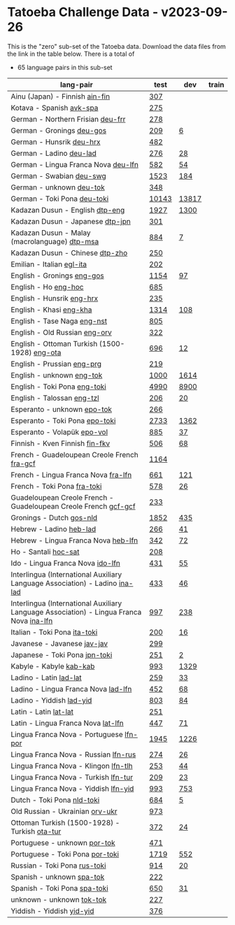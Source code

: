# Tatoeba Challenge Data - v2023-09-26

This is the "zero" sub-set of the Tatoeba data.
Download the data files from the link in the table below.
There is a total of

* 65  language pairs in this sub-set

| lang-pair |    test    |    dev     |    train   |
|-----------|------------|------------|------------|
|        Ainu (Japan) - Finnish  [ain-fin](https://object.pouta.csc.fi/Tatoeba-Challenge-v2023-09-26/ain-fin.tar)  | [       307](https://github.com/Helsinki-NLP/Tatoeba-Challenge/blob/v2023-09-26/data/test/ain-fin/test.txt)|            |            |
|              Kotava - Spanish  [avk-spa](https://object.pouta.csc.fi/Tatoeba-Challenge-v2023-09-26/avk-spa.tar)  | [       275](https://github.com/Helsinki-NLP/Tatoeba-Challenge/blob/v2023-09-26/data/test/avk-spa/test.txt)|            |            |
|     German - Northern Frisian  [deu-frr](https://object.pouta.csc.fi/Tatoeba-Challenge-v2023-09-26/deu-frr.tar)  | [       278](https://github.com/Helsinki-NLP/Tatoeba-Challenge/blob/v2023-09-26/data/test/deu-frr/test.txt)|            |            |
|             German - Gronings  [deu-gos](https://object.pouta.csc.fi/Tatoeba-Challenge-v2023-09-26/deu-gos.tar)  | [       209](https://github.com/Helsinki-NLP/Tatoeba-Challenge/blob/v2023-09-26/data/test/deu-gos/test.txt)| [         6](https://github.com/Helsinki-NLP/Tatoeba-Challenge/blob/v2023-09-26/data/dev/deu-gos/dev.txt)|            |
|              German - Hunsrik  [deu-hrx](https://object.pouta.csc.fi/Tatoeba-Challenge-v2023-09-26/deu-hrx.tar)  | [       482](https://github.com/Helsinki-NLP/Tatoeba-Challenge/blob/v2023-09-26/data/test/deu-hrx/test.txt)|            |            |
|               German - Ladino  [deu-lad](https://object.pouta.csc.fi/Tatoeba-Challenge-v2023-09-26/deu-lad.tar)  | [       276](https://github.com/Helsinki-NLP/Tatoeba-Challenge/blob/v2023-09-26/data/test/deu-lad/test.txt)| [        28](https://github.com/Helsinki-NLP/Tatoeba-Challenge/blob/v2023-09-26/data/dev/deu-lad/dev.txt)|            |
|   German - Lingua Franca Nova  [deu-lfn](https://object.pouta.csc.fi/Tatoeba-Challenge-v2023-09-26/deu-lfn.tar)  | [       582](https://github.com/Helsinki-NLP/Tatoeba-Challenge/blob/v2023-09-26/data/test/deu-lfn/test.txt)| [        54](https://github.com/Helsinki-NLP/Tatoeba-Challenge/blob/v2023-09-26/data/dev/deu-lfn/dev.txt)|            |
|              German - Swabian  [deu-swg](https://object.pouta.csc.fi/Tatoeba-Challenge-v2023-09-26/deu-swg.tar)  | [      1523](https://github.com/Helsinki-NLP/Tatoeba-Challenge/blob/v2023-09-26/data/test/deu-swg/test.txt)| [       184](https://github.com/Helsinki-NLP/Tatoeba-Challenge/blob/v2023-09-26/data/dev/deu-swg/dev.txt)|            |
|              German - unknown  [deu-tok](https://object.pouta.csc.fi/Tatoeba-Challenge-v2023-09-26/deu-tok.tar)  | [       348](https://github.com/Helsinki-NLP/Tatoeba-Challenge/blob/v2023-09-26/data/test/deu-tok/test.txt)|            |            |
|            German - Toki Pona  [deu-toki](https://object.pouta.csc.fi/Tatoeba-Challenge-v2023-09-26/deu-toki.tar)  | [     10143](https://github.com/Helsinki-NLP/Tatoeba-Challenge/blob/v2023-09-26/data/test/deu-toki/test.txt)| [     13817](https://github.com/Helsinki-NLP/Tatoeba-Challenge/blob/v2023-09-26/data/dev/deu-toki/dev.txt)|            |
|       Kadazan Dusun - English  [dtp-eng](https://object.pouta.csc.fi/Tatoeba-Challenge-v2023-09-26/dtp-eng.tar)  | [      1927](https://github.com/Helsinki-NLP/Tatoeba-Challenge/blob/v2023-09-26/data/test/dtp-eng/test.txt)| [      1300](https://github.com/Helsinki-NLP/Tatoeba-Challenge/blob/v2023-09-26/data/dev/dtp-eng/dev.txt)|            |
|      Kadazan Dusun - Japanese  [dtp-jpn](https://object.pouta.csc.fi/Tatoeba-Challenge-v2023-09-26/dtp-jpn.tar)  | [       301](https://github.com/Helsinki-NLP/Tatoeba-Challenge/blob/v2023-09-26/data/test/dtp-jpn/test.txt)|            |            |
|  Kadazan Dusun - Malay (macrolanguage)  [dtp-msa](https://object.pouta.csc.fi/Tatoeba-Challenge-v2023-09-26/dtp-msa.tar)  | [       884](https://github.com/Helsinki-NLP/Tatoeba-Challenge/blob/v2023-09-26/data/test/dtp-msa/test.txt)| [         7](https://github.com/Helsinki-NLP/Tatoeba-Challenge/blob/v2023-09-26/data/dev/dtp-msa/dev.txt)|            |
|       Kadazan Dusun - Chinese  [dtp-zho](https://object.pouta.csc.fi/Tatoeba-Challenge-v2023-09-26/dtp-zho.tar)  | [       250](https://github.com/Helsinki-NLP/Tatoeba-Challenge/blob/v2023-09-26/data/test/dtp-zho/test.txt)|            |            |
|             Emilian - Italian  [egl-ita](https://object.pouta.csc.fi/Tatoeba-Challenge-v2023-09-26/egl-ita.tar)  | [       202](https://github.com/Helsinki-NLP/Tatoeba-Challenge/blob/v2023-09-26/data/test/egl-ita/test.txt)|            |            |
|            English - Gronings  [eng-gos](https://object.pouta.csc.fi/Tatoeba-Challenge-v2023-09-26/eng-gos.tar)  | [      1154](https://github.com/Helsinki-NLP/Tatoeba-Challenge/blob/v2023-09-26/data/test/eng-gos/test.txt)| [        97](https://github.com/Helsinki-NLP/Tatoeba-Challenge/blob/v2023-09-26/data/dev/eng-gos/dev.txt)|            |
|                  English - Ho  [eng-hoc](https://object.pouta.csc.fi/Tatoeba-Challenge-v2023-09-26/eng-hoc.tar)  | [       685](https://github.com/Helsinki-NLP/Tatoeba-Challenge/blob/v2023-09-26/data/test/eng-hoc/test.txt)|            |            |
|             English - Hunsrik  [eng-hrx](https://object.pouta.csc.fi/Tatoeba-Challenge-v2023-09-26/eng-hrx.tar)  | [       235](https://github.com/Helsinki-NLP/Tatoeba-Challenge/blob/v2023-09-26/data/test/eng-hrx/test.txt)|            |            |
|               English - Khasi  [eng-kha](https://object.pouta.csc.fi/Tatoeba-Challenge-v2023-09-26/eng-kha.tar)  | [      1314](https://github.com/Helsinki-NLP/Tatoeba-Challenge/blob/v2023-09-26/data/test/eng-kha/test.txt)| [       108](https://github.com/Helsinki-NLP/Tatoeba-Challenge/blob/v2023-09-26/data/dev/eng-kha/dev.txt)|            |
|           English - Tase Naga  [eng-nst](https://object.pouta.csc.fi/Tatoeba-Challenge-v2023-09-26/eng-nst.tar)  | [       805](https://github.com/Helsinki-NLP/Tatoeba-Challenge/blob/v2023-09-26/data/test/eng-nst/test.txt)|            |            |
|         English - Old Russian  [eng-orv](https://object.pouta.csc.fi/Tatoeba-Challenge-v2023-09-26/eng-orv.tar)  | [       322](https://github.com/Helsinki-NLP/Tatoeba-Challenge/blob/v2023-09-26/data/test/eng-orv/test.txt)|            |            |
|  English - Ottoman Turkish (1500-1928)  [eng-ota](https://object.pouta.csc.fi/Tatoeba-Challenge-v2023-09-26/eng-ota.tar)  | [       696](https://github.com/Helsinki-NLP/Tatoeba-Challenge/blob/v2023-09-26/data/test/eng-ota/test.txt)| [        12](https://github.com/Helsinki-NLP/Tatoeba-Challenge/blob/v2023-09-26/data/dev/eng-ota/dev.txt)|            |
|            English - Prussian  [eng-prg](https://object.pouta.csc.fi/Tatoeba-Challenge-v2023-09-26/eng-prg.tar)  | [       219](https://github.com/Helsinki-NLP/Tatoeba-Challenge/blob/v2023-09-26/data/test/eng-prg/test.txt)|            |            |
|             English - unknown  [eng-tok](https://object.pouta.csc.fi/Tatoeba-Challenge-v2023-09-26/eng-tok.tar)  | [      1000](https://github.com/Helsinki-NLP/Tatoeba-Challenge/blob/v2023-09-26/data/test/eng-tok/test.txt)| [      1614](https://github.com/Helsinki-NLP/Tatoeba-Challenge/blob/v2023-09-26/data/dev/eng-tok/dev.txt)|            |
|           English - Toki Pona  [eng-toki](https://object.pouta.csc.fi/Tatoeba-Challenge-v2023-09-26/eng-toki.tar)  | [      4990](https://github.com/Helsinki-NLP/Tatoeba-Challenge/blob/v2023-09-26/data/test/eng-toki/test.txt)| [      8900](https://github.com/Helsinki-NLP/Tatoeba-Challenge/blob/v2023-09-26/data/dev/eng-toki/dev.txt)|            |
|            English - Talossan  [eng-tzl](https://object.pouta.csc.fi/Tatoeba-Challenge-v2023-09-26/eng-tzl.tar)  | [       206](https://github.com/Helsinki-NLP/Tatoeba-Challenge/blob/v2023-09-26/data/test/eng-tzl/test.txt)| [        20](https://github.com/Helsinki-NLP/Tatoeba-Challenge/blob/v2023-09-26/data/dev/eng-tzl/dev.txt)|            |
|           Esperanto - unknown  [epo-tok](https://object.pouta.csc.fi/Tatoeba-Challenge-v2023-09-26/epo-tok.tar)  | [       266](https://github.com/Helsinki-NLP/Tatoeba-Challenge/blob/v2023-09-26/data/test/epo-tok/test.txt)|            |            |
|         Esperanto - Toki Pona  [epo-toki](https://object.pouta.csc.fi/Tatoeba-Challenge-v2023-09-26/epo-toki.tar)  | [      2733](https://github.com/Helsinki-NLP/Tatoeba-Challenge/blob/v2023-09-26/data/test/epo-toki/test.txt)| [      1362](https://github.com/Helsinki-NLP/Tatoeba-Challenge/blob/v2023-09-26/data/dev/epo-toki/dev.txt)|            |
|           Esperanto - Volapük  [epo-vol](https://object.pouta.csc.fi/Tatoeba-Challenge-v2023-09-26/epo-vol.tar)  | [       885](https://github.com/Helsinki-NLP/Tatoeba-Challenge/blob/v2023-09-26/data/test/epo-vol/test.txt)| [        37](https://github.com/Helsinki-NLP/Tatoeba-Challenge/blob/v2023-09-26/data/dev/epo-vol/dev.txt)|            |
|        Finnish - Kven Finnish  [fin-fkv](https://object.pouta.csc.fi/Tatoeba-Challenge-v2023-09-26/fin-fkv.tar)  | [       506](https://github.com/Helsinki-NLP/Tatoeba-Challenge/blob/v2023-09-26/data/test/fin-fkv/test.txt)| [        68](https://github.com/Helsinki-NLP/Tatoeba-Challenge/blob/v2023-09-26/data/dev/fin-fkv/dev.txt)|            |
|  French - Guadeloupean Creole French  [fra-gcf](https://object.pouta.csc.fi/Tatoeba-Challenge-v2023-09-26/fra-gcf.tar)  | [      1164](https://github.com/Helsinki-NLP/Tatoeba-Challenge/blob/v2023-09-26/data/test/fra-gcf/test.txt)|            |            |
|   French - Lingua Franca Nova  [fra-lfn](https://object.pouta.csc.fi/Tatoeba-Challenge-v2023-09-26/fra-lfn.tar)  | [       661](https://github.com/Helsinki-NLP/Tatoeba-Challenge/blob/v2023-09-26/data/test/fra-lfn/test.txt)| [       121](https://github.com/Helsinki-NLP/Tatoeba-Challenge/blob/v2023-09-26/data/dev/fra-lfn/dev.txt)|            |
|            French - Toki Pona  [fra-toki](https://object.pouta.csc.fi/Tatoeba-Challenge-v2023-09-26/fra-toki.tar)  | [       578](https://github.com/Helsinki-NLP/Tatoeba-Challenge/blob/v2023-09-26/data/test/fra-toki/test.txt)| [        26](https://github.com/Helsinki-NLP/Tatoeba-Challenge/blob/v2023-09-26/data/dev/fra-toki/dev.txt)|            |
|  Guadeloupean Creole French - Guadeloupean Creole French  [gcf-gcf](https://object.pouta.csc.fi/Tatoeba-Challenge-v2023-09-26/gcf-gcf.tar)  | [       233](https://github.com/Helsinki-NLP/Tatoeba-Challenge/blob/v2023-09-26/data/test/gcf-gcf/test.txt)|            |            |
|              Gronings - Dutch  [gos-nld](https://object.pouta.csc.fi/Tatoeba-Challenge-v2023-09-26/gos-nld.tar)  | [      1852](https://github.com/Helsinki-NLP/Tatoeba-Challenge/blob/v2023-09-26/data/test/gos-nld/test.txt)| [       435](https://github.com/Helsinki-NLP/Tatoeba-Challenge/blob/v2023-09-26/data/dev/gos-nld/dev.txt)|            |
|               Hebrew - Ladino  [heb-lad](https://object.pouta.csc.fi/Tatoeba-Challenge-v2023-09-26/heb-lad.tar)  | [       266](https://github.com/Helsinki-NLP/Tatoeba-Challenge/blob/v2023-09-26/data/test/heb-lad/test.txt)| [        41](https://github.com/Helsinki-NLP/Tatoeba-Challenge/blob/v2023-09-26/data/dev/heb-lad/dev.txt)|            |
|   Hebrew - Lingua Franca Nova  [heb-lfn](https://object.pouta.csc.fi/Tatoeba-Challenge-v2023-09-26/heb-lfn.tar)  | [       342](https://github.com/Helsinki-NLP/Tatoeba-Challenge/blob/v2023-09-26/data/test/heb-lfn/test.txt)| [        72](https://github.com/Helsinki-NLP/Tatoeba-Challenge/blob/v2023-09-26/data/dev/heb-lfn/dev.txt)|            |
|                  Ho - Santali  [hoc-sat](https://object.pouta.csc.fi/Tatoeba-Challenge-v2023-09-26/hoc-sat.tar)  | [       208](https://github.com/Helsinki-NLP/Tatoeba-Challenge/blob/v2023-09-26/data/test/hoc-sat/test.txt)|            |            |
|      Ido - Lingua Franca Nova  [ido-lfn](https://object.pouta.csc.fi/Tatoeba-Challenge-v2023-09-26/ido-lfn.tar)  | [       431](https://github.com/Helsinki-NLP/Tatoeba-Challenge/blob/v2023-09-26/data/test/ido-lfn/test.txt)| [        55](https://github.com/Helsinki-NLP/Tatoeba-Challenge/blob/v2023-09-26/data/dev/ido-lfn/dev.txt)|            |
|  Interlingua (International Auxiliary Language Association) - Ladino  [ina-lad](https://object.pouta.csc.fi/Tatoeba-Challenge-v2023-09-26/ina-lad.tar)  | [       433](https://github.com/Helsinki-NLP/Tatoeba-Challenge/blob/v2023-09-26/data/test/ina-lad/test.txt)| [        46](https://github.com/Helsinki-NLP/Tatoeba-Challenge/blob/v2023-09-26/data/dev/ina-lad/dev.txt)|            |
|  Interlingua (International Auxiliary Language Association) - Lingua Franca Nova  [ina-lfn](https://object.pouta.csc.fi/Tatoeba-Challenge-v2023-09-26/ina-lfn.tar)  | [       997](https://github.com/Helsinki-NLP/Tatoeba-Challenge/blob/v2023-09-26/data/test/ina-lfn/test.txt)| [       238](https://github.com/Helsinki-NLP/Tatoeba-Challenge/blob/v2023-09-26/data/dev/ina-lfn/dev.txt)|            |
|           Italian - Toki Pona  [ita-toki](https://object.pouta.csc.fi/Tatoeba-Challenge-v2023-09-26/ita-toki.tar)  | [       200](https://github.com/Helsinki-NLP/Tatoeba-Challenge/blob/v2023-09-26/data/test/ita-toki/test.txt)| [        16](https://github.com/Helsinki-NLP/Tatoeba-Challenge/blob/v2023-09-26/data/dev/ita-toki/dev.txt)|            |
|           Javanese - Javanese  [jav-jav](https://object.pouta.csc.fi/Tatoeba-Challenge-v2023-09-26/jav-jav.tar)  | [       299](https://github.com/Helsinki-NLP/Tatoeba-Challenge/blob/v2023-09-26/data/test/jav-jav/test.txt)|            |            |
|          Japanese - Toki Pona  [jpn-toki](https://object.pouta.csc.fi/Tatoeba-Challenge-v2023-09-26/jpn-toki.tar)  | [       251](https://github.com/Helsinki-NLP/Tatoeba-Challenge/blob/v2023-09-26/data/test/jpn-toki/test.txt)| [         2](https://github.com/Helsinki-NLP/Tatoeba-Challenge/blob/v2023-09-26/data/dev/jpn-toki/dev.txt)|            |
|               Kabyle - Kabyle  [kab-kab](https://object.pouta.csc.fi/Tatoeba-Challenge-v2023-09-26/kab-kab.tar)  | [       993](https://github.com/Helsinki-NLP/Tatoeba-Challenge/blob/v2023-09-26/data/test/kab-kab/test.txt)| [      1329](https://github.com/Helsinki-NLP/Tatoeba-Challenge/blob/v2023-09-26/data/dev/kab-kab/dev.txt)|            |
|                Ladino - Latin  [lad-lat](https://object.pouta.csc.fi/Tatoeba-Challenge-v2023-09-26/lad-lat.tar)  | [       259](https://github.com/Helsinki-NLP/Tatoeba-Challenge/blob/v2023-09-26/data/test/lad-lat/test.txt)| [        33](https://github.com/Helsinki-NLP/Tatoeba-Challenge/blob/v2023-09-26/data/dev/lad-lat/dev.txt)|            |
|   Ladino - Lingua Franca Nova  [lad-lfn](https://object.pouta.csc.fi/Tatoeba-Challenge-v2023-09-26/lad-lfn.tar)  | [       452](https://github.com/Helsinki-NLP/Tatoeba-Challenge/blob/v2023-09-26/data/test/lad-lfn/test.txt)| [        68](https://github.com/Helsinki-NLP/Tatoeba-Challenge/blob/v2023-09-26/data/dev/lad-lfn/dev.txt)|            |
|              Ladino - Yiddish  [lad-yid](https://object.pouta.csc.fi/Tatoeba-Challenge-v2023-09-26/lad-yid.tar)  | [       803](https://github.com/Helsinki-NLP/Tatoeba-Challenge/blob/v2023-09-26/data/test/lad-yid/test.txt)| [        84](https://github.com/Helsinki-NLP/Tatoeba-Challenge/blob/v2023-09-26/data/dev/lad-yid/dev.txt)|            |
|                 Latin - Latin  [lat-lat](https://object.pouta.csc.fi/Tatoeba-Challenge-v2023-09-26/lat-lat.tar)  | [       251](https://github.com/Helsinki-NLP/Tatoeba-Challenge/blob/v2023-09-26/data/test/lat-lat/test.txt)|            |            |
|    Latin - Lingua Franca Nova  [lat-lfn](https://object.pouta.csc.fi/Tatoeba-Challenge-v2023-09-26/lat-lfn.tar)  | [       447](https://github.com/Helsinki-NLP/Tatoeba-Challenge/blob/v2023-09-26/data/test/lat-lfn/test.txt)| [        71](https://github.com/Helsinki-NLP/Tatoeba-Challenge/blob/v2023-09-26/data/dev/lat-lfn/dev.txt)|            |
|  Lingua Franca Nova - Portuguese  [lfn-por](https://object.pouta.csc.fi/Tatoeba-Challenge-v2023-09-26/lfn-por.tar)  | [      1945](https://github.com/Helsinki-NLP/Tatoeba-Challenge/blob/v2023-09-26/data/test/lfn-por/test.txt)| [      1226](https://github.com/Helsinki-NLP/Tatoeba-Challenge/blob/v2023-09-26/data/dev/lfn-por/dev.txt)|            |
|  Lingua Franca Nova - Russian  [lfn-rus](https://object.pouta.csc.fi/Tatoeba-Challenge-v2023-09-26/lfn-rus.tar)  | [       274](https://github.com/Helsinki-NLP/Tatoeba-Challenge/blob/v2023-09-26/data/test/lfn-rus/test.txt)| [        26](https://github.com/Helsinki-NLP/Tatoeba-Challenge/blob/v2023-09-26/data/dev/lfn-rus/dev.txt)|            |
|  Lingua Franca Nova - Klingon  [lfn-tlh](https://object.pouta.csc.fi/Tatoeba-Challenge-v2023-09-26/lfn-tlh.tar)  | [       253](https://github.com/Helsinki-NLP/Tatoeba-Challenge/blob/v2023-09-26/data/test/lfn-tlh/test.txt)| [        44](https://github.com/Helsinki-NLP/Tatoeba-Challenge/blob/v2023-09-26/data/dev/lfn-tlh/dev.txt)|            |
|  Lingua Franca Nova - Turkish  [lfn-tur](https://object.pouta.csc.fi/Tatoeba-Challenge-v2023-09-26/lfn-tur.tar)  | [       209](https://github.com/Helsinki-NLP/Tatoeba-Challenge/blob/v2023-09-26/data/test/lfn-tur/test.txt)| [        23](https://github.com/Helsinki-NLP/Tatoeba-Challenge/blob/v2023-09-26/data/dev/lfn-tur/dev.txt)|            |
|  Lingua Franca Nova - Yiddish  [lfn-yid](https://object.pouta.csc.fi/Tatoeba-Challenge-v2023-09-26/lfn-yid.tar)  | [       993](https://github.com/Helsinki-NLP/Tatoeba-Challenge/blob/v2023-09-26/data/test/lfn-yid/test.txt)| [       753](https://github.com/Helsinki-NLP/Tatoeba-Challenge/blob/v2023-09-26/data/dev/lfn-yid/dev.txt)|            |
|             Dutch - Toki Pona  [nld-toki](https://object.pouta.csc.fi/Tatoeba-Challenge-v2023-09-26/nld-toki.tar)  | [       684](https://github.com/Helsinki-NLP/Tatoeba-Challenge/blob/v2023-09-26/data/test/nld-toki/test.txt)| [         5](https://github.com/Helsinki-NLP/Tatoeba-Challenge/blob/v2023-09-26/data/dev/nld-toki/dev.txt)|            |
|       Old Russian - Ukrainian  [orv-ukr](https://object.pouta.csc.fi/Tatoeba-Challenge-v2023-09-26/orv-ukr.tar)  | [       973](https://github.com/Helsinki-NLP/Tatoeba-Challenge/blob/v2023-09-26/data/test/orv-ukr/test.txt)|            |            |
|  Ottoman Turkish (1500-1928) - Turkish  [ota-tur](https://object.pouta.csc.fi/Tatoeba-Challenge-v2023-09-26/ota-tur.tar)  | [       372](https://github.com/Helsinki-NLP/Tatoeba-Challenge/blob/v2023-09-26/data/test/ota-tur/test.txt)| [        24](https://github.com/Helsinki-NLP/Tatoeba-Challenge/blob/v2023-09-26/data/dev/ota-tur/dev.txt)|            |
|          Portuguese - unknown  [por-tok](https://object.pouta.csc.fi/Tatoeba-Challenge-v2023-09-26/por-tok.tar)  | [       471](https://github.com/Helsinki-NLP/Tatoeba-Challenge/blob/v2023-09-26/data/test/por-tok/test.txt)|            |            |
|        Portuguese - Toki Pona  [por-toki](https://object.pouta.csc.fi/Tatoeba-Challenge-v2023-09-26/por-toki.tar)  | [      1719](https://github.com/Helsinki-NLP/Tatoeba-Challenge/blob/v2023-09-26/data/test/por-toki/test.txt)| [       552](https://github.com/Helsinki-NLP/Tatoeba-Challenge/blob/v2023-09-26/data/dev/por-toki/dev.txt)|            |
|           Russian - Toki Pona  [rus-toki](https://object.pouta.csc.fi/Tatoeba-Challenge-v2023-09-26/rus-toki.tar)  | [       914](https://github.com/Helsinki-NLP/Tatoeba-Challenge/blob/v2023-09-26/data/test/rus-toki/test.txt)| [        20](https://github.com/Helsinki-NLP/Tatoeba-Challenge/blob/v2023-09-26/data/dev/rus-toki/dev.txt)|            |
|             Spanish - unknown  [spa-tok](https://object.pouta.csc.fi/Tatoeba-Challenge-v2023-09-26/spa-tok.tar)  | [       222](https://github.com/Helsinki-NLP/Tatoeba-Challenge/blob/v2023-09-26/data/test/spa-tok/test.txt)|            |            |
|           Spanish - Toki Pona  [spa-toki](https://object.pouta.csc.fi/Tatoeba-Challenge-v2023-09-26/spa-toki.tar)  | [       650](https://github.com/Helsinki-NLP/Tatoeba-Challenge/blob/v2023-09-26/data/test/spa-toki/test.txt)| [        31](https://github.com/Helsinki-NLP/Tatoeba-Challenge/blob/v2023-09-26/data/dev/spa-toki/dev.txt)|            |
|             unknown - unknown  [tok-tok](https://object.pouta.csc.fi/Tatoeba-Challenge-v2023-09-26/tok-tok.tar)  | [       227](https://github.com/Helsinki-NLP/Tatoeba-Challenge/blob/v2023-09-26/data/test/tok-tok/test.txt)|            |            |
|             Yiddish - Yiddish  [yid-yid](https://object.pouta.csc.fi/Tatoeba-Challenge-v2023-09-26/yid-yid.tar)  | [       376](https://github.com/Helsinki-NLP/Tatoeba-Challenge/blob/v2023-09-26/data/test/yid-yid/test.txt)|            |            |
